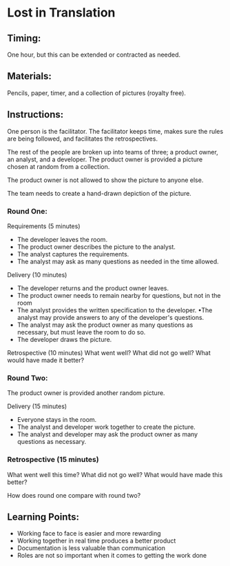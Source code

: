 # Lost in Translation

## Timing:
One hour, but this can be extended or contracted as needed.

## Materials:
Pencils, paper, timer, and a collection of pictures (royalty free).

## Instructions:
One person is the facilitator. The facilitator keeps time, makes sure the rules are being followed, and facilitates the retrospectives.

The rest of the people are broken up into teams of three; a product owner, an analyst, and a developer. The product owner is provided a picture chosen at random from a collection.

The product owner is not allowed to show the picture to anyone else.

The team needs to create a hand-drawn depiction of the picture.

### Round One:

Requirements (5 minutes)

- The developer leaves the room.
- The product owner describes the picture to the analyst.
- The analyst captures the requirements.
- The analyst may ask as many questions as needed in the time allowed.

Delivery (10 minutes)

- The developer returns and the product owner leaves.
- The product owner needs to remain nearby for questions, but not in the room
- The analyst provides the written specification to the developer.
•The analyst may provide answers to any of the developer's questions.
- The analyst may ask the product owner as many questions as necessary, but must leave the room to do so.
- The developer draws the picture.

Retrospective (10 minutes)
What went well? What did not go well? What would have made it better?

### Round Two:

The product owner is provided another random picture.

Delivery (15 minutes)

- Everyone stays in the room.
- The analyst and developer work together to create the picture.
- The analyst and developer may ask the product owner as many questions as necessary.

### Retrospective (15 minutes)

What went well this time? What did not go well? What would have made this better?

How does round one compare with round two?

## Learning Points:

- Working face to face is easier and more rewarding
- Working together in real time produces a better product
- Documentation is less valuable than communication
- Roles are not so important when it comes to getting the work done